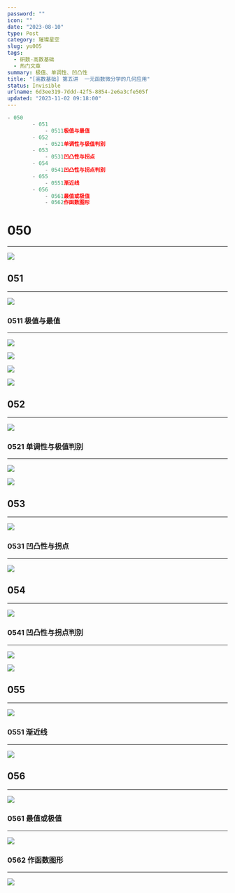 ```yaml
---
password: ""
icon: ""
date: "2023-08-10"
type: Post
category: 璀璨星空
slug: yu005
tags:
  - 研数-高数基础
  - 热门文章
summary: 极值、单调性、凹凸性
title: "[高数基础] 第五讲  一元函数微分学的几何应用"
status: Invisible
urlname: 6d3ee319-7ddd-42f5-8854-2e6a3cfe505f
updated: "2023-11-02 09:18:00"
---
```


```javascript
- 050
		- 051
			- 0511极值与最值
		- 052
			- 0521单调性与极值判别
		- 053
			- 0531凹凸性与拐点
		- 054
			- 0541凹凸性与拐点判别
		- 055
			- 0551渐近线
		- 056
			- 0561最值或极值
			- 0562作函数图形
```

# 050

---

![](https://bu.dusays.com/2023/09/13/65012e68e68bb.png)

## 051

---

![](https://bu.dusays.com/2023/09/13/65012e8f9b944.png)

### 0511 极值与最值

---

![](https://bu.dusays.com/2023/09/13/65012e9109885.png)

![](https://bu.dusays.com/2023/09/13/65012e924dcca.png)

![](https://bu.dusays.com/2023/09/13/65012e9384c50.png)

![](https://bu.dusays.com/2023/09/13/65012e94b0619.png)

## 052

---

![](https://bu.dusays.com/2023/09/13/65012e960c05b.png)

### 0521 单调性与极值判别

---

![](https://bu.dusays.com/2023/09/13/65012e973fd83.png)

![](https://bu.dusays.com/2023/09/13/65012e988199a.png)

## 053

---

![](https://bu.dusays.com/2023/09/13/65012e999dc45.png)

### 0531 凹凸性与拐点

---

![](https://bu.dusays.com/2023/09/13/65012e9adea41.png)

## 054

---

![](https://bu.dusays.com/2023/09/13/65012ecb19473.png)

### 0541 凹凸性与拐点判别

---

![](https://bu.dusays.com/2023/09/13/65012ecc7c259.png)

![](https://bu.dusays.com/2023/09/13/65012ecdecbd5.png)

## 055

---

![](https://bu.dusays.com/2023/09/13/65012ecf20401.png)

### 0551 渐近线

---

![](https://bu.dusays.com/2023/09/13/65012ed0599f9.png)

## 056

---

![](https://bu.dusays.com/2023/09/13/65012ed18775f.png)

### 0561 最值或极值

---

![](https://bu.dusays.com/2023/09/13/65012ed301874.png)

### 0562 作函数图形

---

![](https://bu.dusays.com/2023/09/13/65012ed46700d.png)
